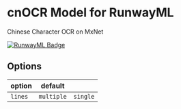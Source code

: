 # cnOCR Model for RunwayML
Chinese Character OCR on MxNet

[![RunwayML Badge](https://open-app.runwayml.com/gh-badge.svg)](https://open-app.runwayml.com/)

## Options
option | default | |
--- | --- | --- |
`lines` | `multiple` | `single` |
